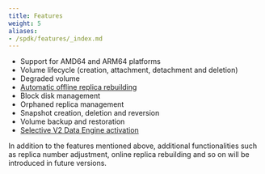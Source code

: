 ```yaml
---
title: Features
weight: 5
aliases:
- /spdk/features/_index.md
---
```


- Support for AMD64 and ARM64 platforms
- Volume lifecycle (creation, attachment, detachment and deletion)
- Degraded volume
- [Automatic offline replica rebuilding](./automatic-offline-replica-rebuilding)
- Block disk management
- Orphaned replica management
- Snapshot creation, deletion and reversion
- Volume backup and restoration
- [Selective V2 Data Engine activation](./selective-v2-data-engine-activation)


In addition to the features mentioned above, additional functionalities such as replica number adjustment, online replica rebuilding and so on will be introduced in future versions.


